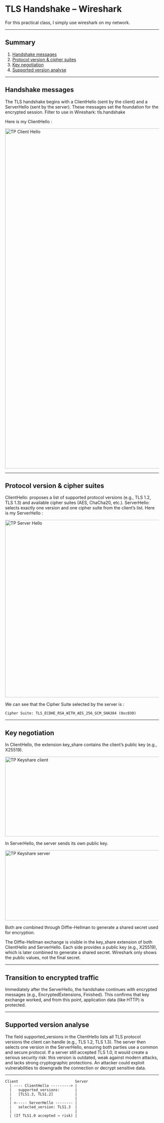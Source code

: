 
# TLS Handshake – Wireshark

For this practical class, I simply use wireshark on my network.

---

## Summary

1. [Handshake messages](#Handshake-messages)
2. [Protocol version & cipher suites](#Protocol-version-&-cipher-suites)
3. [Key negotiation](#Key-negotiation)
4. [Supported version analyse](#Supported-version-analyse)

---

## Handshake messages

The TLS handshake begins with a ClientHello (sent by the client) and a ServerHello (sent by the server). 
These messages set the foundation for the encrypted session.
Filter to use in Wireshark: tls.handshake

Here is my ClientHello :

<img width="1862" height="1113" alt="TP Client Hello" src="https://github.com/user-attachments/assets/30e4b595-f571-4f22-a9cc-d85197c29541" />


---

## Protocol version & cipher suites

ClientHello: proposes a list of supported protocol versions (e.g., TLS 1.2, TLS 1.3) and available cipher suites (AES, ChaCha20, etc.).
ServerHello: selects exactly one version and one cipher suite from the client’s list.
Here is my ServerHello :

<img width="1881" height="581" alt="TP Server Hello" src="https://github.com/user-attachments/assets/db710cd5-accc-4176-9d0f-55cc234160d4" />

We can see that the Cipher Suite selected by the server is :
```
Cipher Suite: TLS_ECDHE_RSA_WITH_AES_256_GCM_SHA384 (0xc030)
```

---

## Key negotiation

In ClientHello, the extension key_share contains the client’s public key (e.g., X25519).

<img width="1120" height="261" alt="TP Keyshare client" src="https://github.com/user-attachments/assets/99fdc8fd-1c70-4587-99f2-80cbb01ab406" />

In ServerHello, the server sends its own public key.

<img width="1120" height="230" alt="TP Keyshare server" src="https://github.com/user-attachments/assets/da0131f0-ecf8-4fff-ae20-b08699fcb0ec" />

Both are combined through Diffie-Hellman to generate a shared secret used for encryption.

The Diffie-Hellman exchange is visible in the key_share extension of both ClientHello and ServerHello. 
Each side provides a public key (e.g., X25519), which is later combined to generate a shared secret. 
Wireshark only shows the public values, not the final secret.

---


## Transition to encrypted traffic

Immediately after the ServerHello, the handshake continues with encrypted messages (e.g., EncryptedExtensions, Finished). 
This confirms that key exchange worked, and from this point, application data (like HTTP) is protected.

---


## Supported version analyse

The field supported_versions in the ClientHello lists all TLS protocol versions the client can handle (e.g., TLS 1.2, TLS 1.3). 
The server then selects one version in the ServerHello, ensuring both parties use a common and secure protocol.
If a server still accepted TLS 1.0, it would create a serious security risk: this version is outdated, weak against modern attacks, and lacks strong cryptographic protections. 
An attacker could exploit vulnerabilities to downgrade the connection or decrypt sensitive data.

---

```text
Client                          Server
  | ---- ClientHello ---------> |
  |   supported_versions:       |
  |   [TLS1.3, TLS1.2]          |
  |                             |
  | <----- ServerHello -------- |
  |   selected_version: TLS1.3  |
  |                             |
  | (If TLS1.0 accepted → risk) |
```
